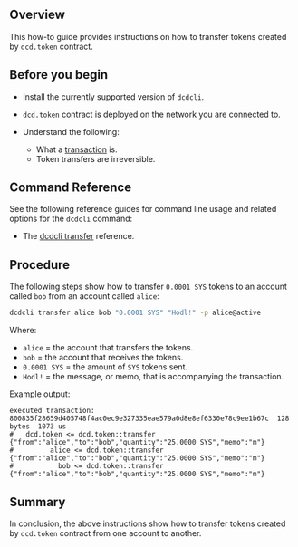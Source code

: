 ## Overview

This how-to guide provides instructions on how to transfer tokens created by `dcd.token` contract.

## Before you begin

* Install the currently supported version of `dcdcli`.

* `dcd.token` contract is deployed on the network you are connected to.

* Understand the following:
  * What a [transaction](https://developers.dcd.io/welcome/v2.1/glossary/index/#transaction) is.
  * Token transfers are irreversible.

## Command Reference

See the following reference guides for command line usage and related options for the `dcdcli` command:

* The [dcdcli transfer](https://developers.dcd.io/manuals/dcd/latest/dcdcli/command-reference/transfer) reference.

## Procedure

The following steps show how to transfer `0.0001 SYS` tokens to an account called `bob` from an account called `alice`:

```sh
dcdcli transfer alice bob "0.0001 SYS" "Hodl!" -p alice@active
```

Where:

* `alice` = the account that transfers the tokens.
* `bob` = the account that receives the tokens.
* `0.0001 SYS` = the amount of `SYS` tokens sent.
* `Hodl!` = the message, or memo, that is accompanying the transaction.

Example output:

```console
executed transaction: 800835f28659d405748f4ac0ec9e327335eae579a0d8e8ef6330e78c9ee1b67c  128 bytes  1073 us
#   dcd.token <= dcd.token::transfer        {"from":"alice","to":"bob","quantity":"25.0000 SYS","memo":"m"}
#         alice <= dcd.token::transfer        {"from":"alice","to":"bob","quantity":"25.0000 SYS","memo":"m"}
#           bob <= dcd.token::transfer        {"from":"alice","to":"bob","quantity":"25.0000 SYS","memo":"m"}
```

## Summary

In conclusion, the above instructions show how to transfer tokens created by `dcd.token` contract from one account to another.
